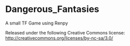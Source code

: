 # Dangerous_Fantasies
A small TF Game using Renpy

Released under the following Creative Commons license:
http://creativecommons.org/licenses/by-nc-sa/3.0/